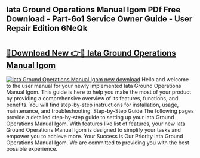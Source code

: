 ## Iata Ground Operations Manual Igom PDf Free Download - Part-6o1 Service Owner Guide - User Repair Edition 6NeQk

# <h2><a href="http://cf18988.oget.top/?id=Iata+Ground+Operations+Manual+Igom">🔗Download New 👉🔴 Iata Ground Operations Manual Igom</a></h2>

[![Iata Ground Operations Manual Igom new download](https://i.imgur.com/5g1atiW.png)](http://cf18988.oget.top/?id=Iata+Ground+Operations+Manual+Igom)
Hello and welcome to the user manual for your newly implemented Iata Ground Operations Manual Igom. This guide is here to help you make the most of your product by providing a comprehensive overview of its features, functions, and benefits. You will find step-by-step instructions for installation, usage, maintenance, and troubleshooting. Step-by-Step Guide The following pages provide a detailed step-by-step guide to setting up your Iata Ground Operations Manual Igom. With features like list of features, your new Iata Ground Operations Manual Igom is designed to simplify your tasks and empower you to achieve more. Your Success is Our Priority Iata Ground Operations Manual Igom. We are committed to providing you with the best possible experience.
